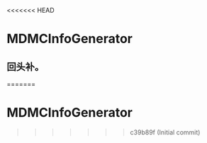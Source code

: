 <<<<<<< HEAD
# MDMCInfoGenerator

## 回头补。
=======
# MDMCInfoGenerator
>>>>>>> c39b89f (Initial commit)
